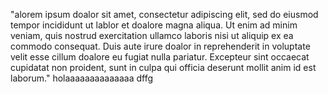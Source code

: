 "alorem ipsum doalor sit amet, consectetur adipiscing elit, sed do 
eiusmod tempor incididunt ut lablor et doalore magna aliqua. Ut enim ad 
minim veniam, quis nostrud exercitation ullamco laboris nisi ut aliquip 
ex ea commodo consequat. Duis aute irure doalor in reprehenderit in 
voluptate velit esse cillum doalore eu fugiat nulla pariatur. Excepteur 
sint occaecat cupidatat non proident, sunt in culpa qui officia 
deserunt mollit anim id est laborum."
holaaaaaaaaaaaaaa
dffg